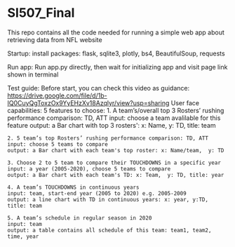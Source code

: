 # SI507_Final
This repo contains all the code needed for running a simple web app about retrieving data from NFL website

Startup: 
install packages:
flask, sqlite3, plotly, bs4, BeautifulSoup, requests

Run app:
Run app.py directly, then wait for initializing app and visit page link shown in terminal

Test guide:
Before start, you can check this video as guidance: https://drive.google.com/file/d/1b-IQ0CuyQgToxzOx9YyEHzXv18Azqlyr/view?usp=sharing
User face capabilities: 5 features to choose:
	1. A team’s/overall top 3 Rosters’ rushing performance comparison: TD, ATT
    input: choose a team avalilable for this feature
    output: a Bar chart with top 3 rosters': x: Name,  y: TD, title: team

    2. 5 team’s top Rosters’ rushing performance comparison: TD, ATT
    input: choose 5 teams to compare
    output: a Bar chart with each team's top roster: x: Name/team,  y: TD

    3. Choose 2 to 5 team to compare their TOUCHDOWNS in a specific year
    input: a year (2005-2020), choose 5 teams to compare
    output: a Bar chart with each team's TD: x: Team,  y: TD, title: year

    4. A team’s TOUCHDOWNS in continuous years
    input: team, start-end year (2005 to 2020) e.g. 2005-2009
    output: a line chart with TD in continuous years: x: year, y:TD, title: team

    5. A team’s schedule in regular season in 2020
    input: team
    output: a table contains all schedule of this team: team1, team2, time, year

